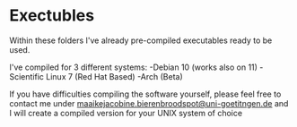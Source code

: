 # Exectubles
Within these folders I've already pre-compiled executables ready to be used.

I've compiled for 3 different systems:
-Debian 10 (works also on 11)
-Scientific Linux 7 (Red Hat Based)
-Arch (Beta)

If you have difficulties compiling the software yourself, please feel free to contact me under maaikejacobine.bierenbroodspot@uni-goetitngen.de 
and I will create a compiled version for your UNIX system of choice

